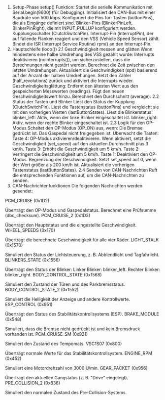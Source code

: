 1. Setup-Phase
setup() Funktion:
Startet die serielle Kommunikation mit Serial.begin(9600) (für Debugging).
Initialisiert den CAN-Bus mit einer Baudrate von 500 kbps.
Konfiguriert die Pins für:
Tasten (buttonPins), die als Eingänge definiert sind.
Blinker-Pins (BlinkerPinLeft, BlinkerPinRight), die mit INPUT_PULLUP konfiguriert werden.
Kupplungsschalter (ClutchSwitchPin).
Interrupt-Pin (interruptPin), der auf fallende Flanken reagiert und den VSS (Vehicle Speed Sensor) zählt.
Bindet die ISR (Interrupt Service Routine) rpm() an den Interrupt-Pin.
2. Hauptschleife (loop())
2.1 Geschwindigkeit messen und glätten
Wenn mindestens eine halbe Umdrehung des VSS gezählt wurde:
Interrupts deaktivieren (noInterrupts()), um sicherzustellen, dass die Berechnungen nicht gestört werden.
Berechnet die Zeit zwischen den letzten Umdrehungen.
Aktualisiert die Geschwindigkeit (spd) basierend auf der Anzahl der halben Umdrehungen.
Setzt den Zähler (half_revolutions) zurück und aktiviert die Interrupts wieder.
Geschwindigkeitsglättung:
Entfernt den ältesten Wert aus den gespeicherten Messwerten (readings).
Fügt den neuen Geschwindigkeitswert hinzu.
Berechnet den Durchschnitt (average).
2.2 Status der Tasten und Blinker
Liest den Status der Kupplung (ClutchSwitchPin).
Liest die Tastenstatus (buttonPins) und vergleicht sie mit den vorherigen Werten (lastButtonStates).
Liest die Blinkerstatus:
blinker_left: Aktiv, wenn der linke Blinker eingeschaltet ist.
blinker_right: Aktiv, wenn der rechte Blinker eingeschaltet ist.
2.3 Logik für den OP-Modus
Schaltet den OP-Modus (OP_ON) aus, wenn:
Die Bremse gedrückt ist.
Das Gaspedal nicht freigegeben ist.
Überwacht die Tasten:
Taste 4: OP-Modus aktivieren/deaktivieren. Wenn aktiviert, setzt die Geschwindigkeit (set_speed) auf den aktuellen Durchschnitt plus 3 km/h.
Taste 3: Erhöht die Geschwindigkeit um 5 km/h.
Taste 2: Verringert die Geschwindigkeit um 5 km/h.
Taste 1: Deaktiviert den OP-Modus.
Begrenzung der Geschwindigkeit:
Setzt set_speed auf 0, wenn der Wert größer als 200 km/h ist.
Aktualisiert die vorherigen Tastenstatus (lastButtonStates).
2.4 Senden von CAN-Nachrichten
Ruft die entsprechenden Funktionen auf, um die CAN-Nachrichten zu senden.
3. CAN-Nachrichtenfunktionen
Die folgenden Nachrichten werden gesendet:

PCM_CRUISE (0x1D2)

Überträgt den OP-Modus und Gaspedalstatus.
Berechnet eine Prüfsumme (dbc_checksum).
PCM_CRUISE_2 (0x1D3)

Überträgt den Hauptstatus und die eingestellte Geschwindigkeit.
WHEEL_SPEEDS (0x170)

Überträgt die berechnete Geschwindigkeit für alle vier Räder.
LIGHT_STALK (0x1570)

Simuliert den Status der Lichtsteuerung, z. B. Abblendlicht und Tagfahrlicht.
BLINKERS_STATE (0x1556)

Überträgt den Status der Blinker:
Linker Blinker: blinker_left.
Rechter Blinker: blinker_right.
BODY_CONTROL_STATE (0x1568)

Simuliert den Zustand der Türen und des Parkbremsstatus.
BODY_CONTROL_STATE_2 (0x1552)

Simuliert die Helligkeit der Anzeige und andere Kontrollwerte.
ESP_CONTROL (0x951)

Überträgt den Status des Stabilitätskontrollsystems (ESP).
BRAKE_MODULE (0x548)

Simuliert, dass die Bremse nicht gedrückt ist und kein Bremsdruck vorhanden ist.
PCM_CRUISE_SM (0x921)

Simuliert den Zustand des Tempomats.
VSC1S07 (0x800)

Überträgt normale Werte für das Stabilitätskontrollsystem.
ENGINE_RPM (0x452)

Simuliert eine Motordrehzahl von 3000 U/min.
GEAR_PACKET (0x956)

Überträgt den aktuellen Gangstatus (z. B. "Drive" eingelegt).
PRE_COLLISION_2 (0x836)

Simuliert den normalen Zustand des Pre-Collision-Systems.
